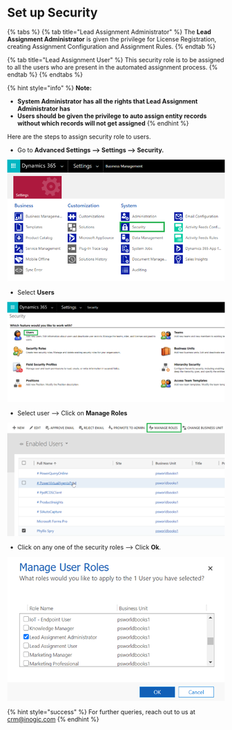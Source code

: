 # Set up Security

{% tabs %}
{% tab title="Lead Assignment Administrator" %}
The **Lead Assignment Administrator** is given the privilege for License Registration, creating Assignment Configuration and Assignment Rules.
{% endtab %}

{% tab title="Lead Assignment User" %}
This security role is to be assigned to all the users who are present in the automated assignment process.
{% endtab %}
{% endtabs %}

{% hint style="info" %}
**Note:**&#x20;

* **System Administrator has all the rights that Lead Assignment Administrator has**
* **Users should be given the privilege to auto assign entity records without which records will not get assigned**
{% endhint %}

Here are the steps to assign security role to users.

* Go to **Advanced Settings --> Settings --> Security.**

![](../../.gitbook/assets/S1.png)

* Select **Users**

![](../../.gitbook/assets/S2.png)

* Select user --> Click on **Manage Roles**

![](../../.gitbook/assets/M1.png)

* Click on any one of the security roles --> Click **Ok**.

![](../../.gitbook/assets/M2.png)

{% hint style="success" %}
For further queries, reach out to us at [crm@inogic.com](mailto:crm@inogic.com)
{% endhint %}

